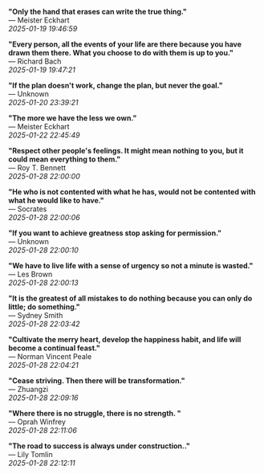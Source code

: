 **"Only the hand that erases can write the true thing."**  
— Meister Eckhart  
*2025-01-19 19:46:59*  

**"Every person, all the events of your life are there because you have drawn them there. What you choose to do with them is up to you."**  
— Richard Bach  
*2025-01-19 19:47:21*  

**"If the plan doesn't work, change the plan, but never the goal."**  
— Unknown  
*2025-01-20 23:39:21*  

**"The more we have the less we own."**  
— Meister Eckhart  
*2025-01-22 22:45:49*  

**"Respect other people's feelings. It might mean nothing to you, but it could mean everything to them."**  
— Roy T. Bennett  
*2025-01-28 22:00:00*  

**"He who is not contented with what he has, would not be contented with what he would like to have."**  
— Socrates  
*2025-01-28 22:00:06*  

**"If you want to achieve greatness stop asking for permission."**  
— Unknown  
*2025-01-28 22:00:10*  

**"We have to live life with a sense of urgency so not a minute is wasted."**  
— Les Brown  
*2025-01-28 22:00:13*  

**"It is the greatest of all mistakes to do nothing because you can only do little; do something."**  
— Sydney Smith  
*2025-01-28 22:03:42*  

**"Cultivate the merry heart, develop the happiness habit, and life will become a continual feast."**  
— Norman Vincent Peale  
*2025-01-28 22:04:21*  

**"Cease striving. Then there will be transformation."**  
— Zhuangzi  
*2025-01-28 22:09:16*
  
**"Where there is no struggle, there is no strength. "**  
— Oprah Winfrey  
*2025-01-28 22:11:06*  

**"The road to success is always under construction.."**  
— Lily Tomlin  
*2025-01-28 22:12:11*  

